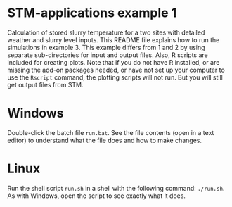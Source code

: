 # STM-applications example 1
Calculation of stored slurry temperature for a two sites with detailed weather and slurry level inputs.
This README file explains how to run the simulations in example 3.
This example differs from 1 and 2 by using separate sub-directories for input and output files.
Also, R scripts are included for creating plots.
Note that if you do not have R installed, or are missing the add-on packages needed, or have not set up your computer to use the `Rscript` command, the plotting scripts will not run.
But you will still get output files from STM.

# Windows
Double-click the batch file `run.bat`.
See the file contents (open in a text editor) to understand what the file does and how to make changes.

# Linux
Run the shell script `run.sh` in a shell with the following command: `./run.sh`.
As with Windows, open the script to see exactly what it does.

